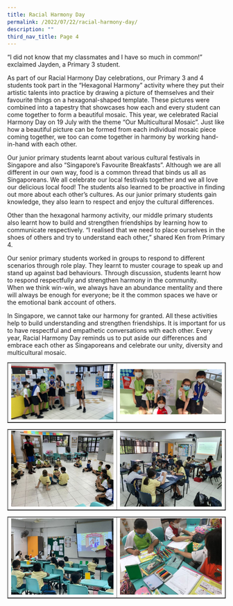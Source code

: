 ```yaml
---
title: Racial Harmony Day
permalink: /2022/07/22/racial-harmony-day/
description: ""
third_nav_title: Page 4
---
```

<p>“I did not know that my classmates and I have so much in common!” exclaimed Jayden, a Primary 3 student.</p>
<p>As part of our Racial Harmony Day celebrations, our Primary 3 and 4 students took part in the “Hexagonal Harmony” activity where they put their artistic talents into practice by drawing a picture of themselves and their favourite things on a hexagonal-shaped template. These pictures were combined into a tapestry that showcases how each and every student can come together to form a beautiful mosaic. This year, we celebrated Racial Harmony Day on 19 July with the theme “Our Multicultural Mosaic”. Just like how a beautiful picture can be formed from each individual mosaic piece coming together, we too can come together in harmony by working hand-in-hand with each other.</p>
<p>Our junior primary students learnt about various cultural festivals in Singapore and also “Singapore’s Favourite Breakfasts”. Although we are all different in our own way, food is a common thread that binds us all as Singaporeans. We all celebrate our local festivals together and we all love our delicious local food! The students also learned to be proactive in finding out more about each other’s cultures. As our junior primary students gain knowledge, they also learn to respect and enjoy the cultural differences.</p>
<p>Other than the hexagonal harmony activity, our middle primary students also learnt how to build and strengthen friendships by learning how to communicate respectively. “I realised that we need to place ourselves in the shoes of others and try to understand each other,” shared Ken from Primary 4.</p>
<p>Our senior primary students worked in groups to respond to different scenarios through role play.&nbsp;They learnt to muster courage to speak up and stand up against bad behaviours.&nbsp;Through discussion, students learnt how to respond respectfully and strengthen harmony in the community. When&nbsp;we think win-win, we always have an abundance mentality and there will always be enough for everyone; be it the common spaces we have or the emotional bank account of others.</p>
<p>In Singapore, we cannot take our harmony for granted. All these activities help to build understanding and strengthen friendships. It is important for us to have respectful and empathetic conversations with each other. Every year, Racial Harmony Day reminds us to put aside our differences and embrace each other as Singaporeans and celebrate our unity, diversity and multicultural mosaic. </p>
<table style="border-collapse: collapse; width: 100%;" border="1">
<tbody>
<tr>
<td style="width: 50%;"><img src="/images/rh1.jpg"></td>
<td style="width: 50%;"><img src="/images/rh2.jpg"></td>
</tr>
</tbody>
</table>
<table style="border-collapse: collapse; width: 100%;" border="1">
<tbody>
<tr>
<td style="width: 50%;"><img src="/images/rh3.jpg"></td>
<td style="width: 50%;"><img src="/images/rh4.jpg"></td>
</tr>
</tbody>
</table>
<table style="border-collapse: collapse; width: 100%;" border="1">
<tbody>
<tr>
<td style="width: 50%;"><img src="/images/rh5.jpg"></td>
<td style="width: 50%;"><img src="/images/rh6.jpg"></td>
</tr>
</tbody>
</table>